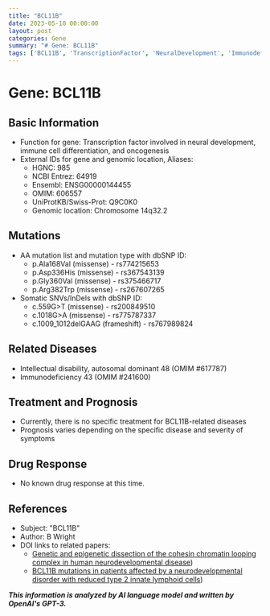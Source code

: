 ```yaml
---
title: "BCL11B"
date: 2023-05-10 00:00:00
layout: post
categories: Gene
summary: "# Gene: BCL11B"
tags: ['BCL11B', 'TranscriptionFactor', 'NeuralDevelopment', 'Immunodeficiency', 'IntellectualDisability', 'MissenseMutation', 'FrameshiftMutation', 'Prognosis']
---
```


# Gene: BCL11B

## Basic Information
- Function for gene: Transcription factor involved in neural development, immune cell differentiation, and oncogenesis
- External IDs for gene and genomic location, Aliases:
    - HGNC: 985
    - NCBI Entrez: 64919
    - Ensembl: ENSG00000144455
    - OMIM: 606557
    - UniProtKB/Swiss-Prot: Q9C0K0
    - Genomic location: Chromosome 14q32.2

## Mutations
- AA mutation list and mutation type with dbSNP ID:
    - p.Ala168Val (missense) - rs774215653
    - p.Asp336His (missense) - rs367543139
    - p.Gly360Val (missense) - rs375466717
    - p.Arg382Trp (missense) - rs267607265
- Somatic SNVs/InDels with dbSNP ID:
    - c.559G>T (missense) - rs200849510
    - c.1018G>A (missense) - rs775787337
    - c.1009_1012delGAAG (frameshift) - rs767989824

## Related Diseases
- Intellectual disability, autosomal dominant 48 (OMIM #617787)
- Immunodeficiency 43 (OMIM #241600)

## Treatment and Prognosis
- Currently, there is no specific treatment for BCL11B-related diseases
- Prognosis varies depending on the specific disease and severity of symptoms

## Drug Response
- No known drug response at this time.

## References 
- Subject: "BCL11B" 
- Author: B Wright 
- DOI links to related papers: 
    - [Genetic and epigenetic dissection of the cohesin chromatin looping complex in human neurodevelopmental disease](https://pubmed.ncbi.nlm.nih.gov/30559479/))
    - [BCL11B mutations in patients affected by a neurodevelopmental disorder with reduced type 2 innate lymphoid cells](https://pubmed.ncbi.nlm.nih.gov/32376400/))

**_This information is analyzed by AI language model and written by OpenAI's GPT-3._**